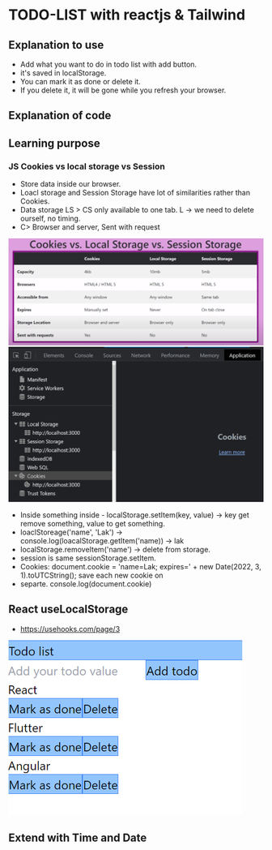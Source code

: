 # TODO-LIST with reactjs & Tailwind

## Explanation to use

- Add what you want to do in todo list with add button.
- it's saved in localStorage. 
- You can mark it as done or delete it.
- If you delete it, it will be gone while you refresh your browser.

## Explanation of code

## Learning purpose

### JS Cookies vs local storage vs Session

- Store data inside our browser. 
- Loacl storage and Session Storage have lot of similarities rather than Cookies.
- Data storage LS > CS only available to one tab. L -> we need to delete ourself, no timing. 
- C> Browser and server, Sent with request 

![Probs classcomp](public/asset/cls_storedata.png)
![Probs classcomp](public/asset/app_console.PNG)

- Inside something inside - localStorage.setItem(key, value) -> key get remove something, value to get something.
- loaclStoreage('name', 'Lak') -> console.log(loacalStorage.getItem('name)) -> lak
- localStorage.removeItem('name') -> delete from storage.
- session is same sessionStorage.setItem.
- Cookies: document.cookie = 'name=Lak; expires=' + new Date(2022, 3, 1).toUTCString(); save each new cookie on 
- separte. console.log(document.cookie)

## React useLocalStorage

- https://usehooks.com/page/3

![Probs classcomp](public/asset/Storage_working.PNG)

## Extend with Time and Date



